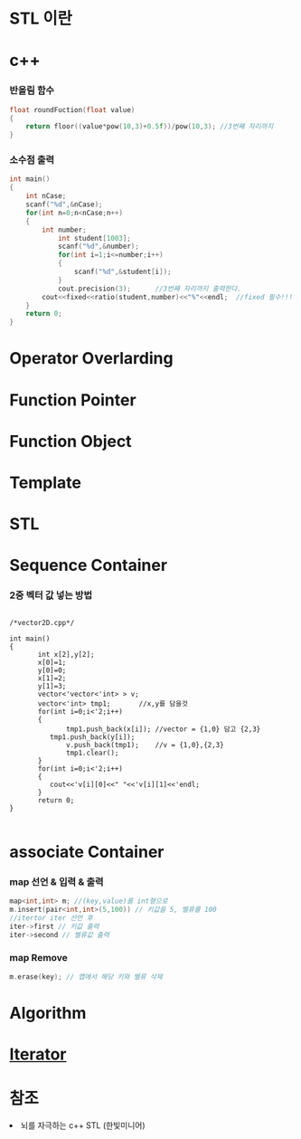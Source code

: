 # STL 이란
# c++
### 반올림 함수 
```C++
float roundFuction(float value)
{	
	return floor((value*pow(10,3)+0.5f))/pow(10,3); //3번째 자리까지 
}
```
### 소수점 출력
```C++
int main()
{
	int nCase;
	scanf("%d",&nCase);
	for(int n=0;n<nCase;n++)
	{
 		int number;
			int student[1003];
			scanf("%d",&number);
			for(int i=1;i<=number;i++)
			{
				scanf("%d",&student[i]);
			}
			cout.precision(3);		//3번째 자리까지 출력한다.
		cout<<fixed<<ratio(student,number)<<"%"<<endl;	//fixed 필수!!!
	}
	return 0;
}
```
# Operator Overlarding
# Function Pointer
# Function Object
# Template
# STL
# Sequence Container
### 2중 벡터 값 넣는 방법
<pre><code>
/*vector2D.cpp*/

int main()
{
       int x[2],y[2];
       x[0]=1;
       y[0]=0;
       x[1]=2;
       y[1]=3;
       vector<'vector<'int> > v;
       vector<'int> tmp1;		//x,y를 담을것
       for(int i=0;i<'2;i++)
       {
      	      tmp1.push_back(x[i]);	//vector = {1,0} 담고 {2,3}
 	      tmp1.push_back(y[i]);
      	      v.push_back(tmp1);	//v = {1,0},{2,3}
      	      tmp1.clear();
       }
       for(int i=0;i<'2;i++)
       {
 	      cout<<'v[i][0]<<" "<<'v[i][1]<<'endl;
       }
       return 0;
}
 
</code></pre>
# associate Container
### map 선언 & 입력 & 출력
```C++
map<int,int> m;	//(key,value)를 int형으로
m.insert(pair<int,int>(5,100)) // 키값을 5, 벨류를 100
//itertor iter 선언 후
iter->first // 키값 출력
iter->second // 벨류값 출력
```
### map Remove
```C++
m.erase(key); // 맵에서 해당 키와 벨류 삭제
```
# Algorithm
# [Iterator](https://github.com/rim0621/Cpp-study/tree/master/10.iterator)
# 참조
<li> 뇌를 자극하는 c++ STL (한빛미니어)

